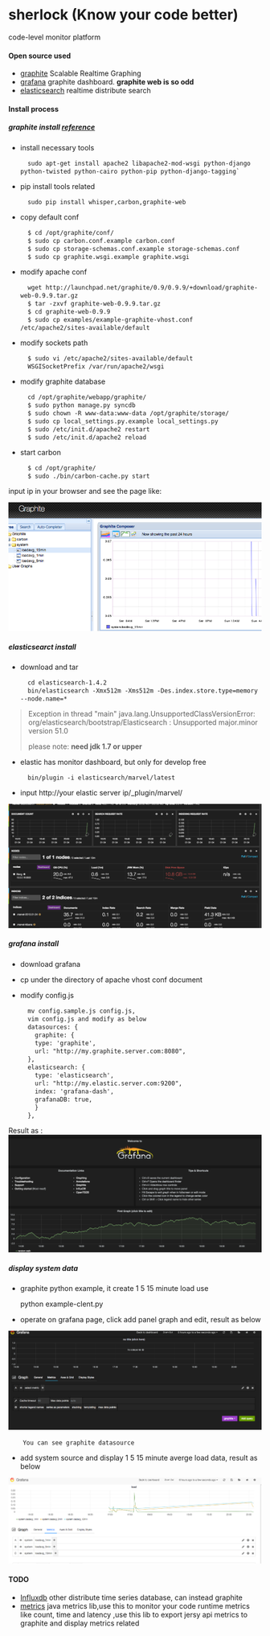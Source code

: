 sherlock (Know your code better)
========

code-level monitor platform

#### Open source used
* [graphite](http://graphite.wikidot.com/) Scalable Realtime Graphing
* [grafana](http://grafana.org/) graphite dashboard. __graphite web is so odd__
* [elasticsearch](http://www.elasticsearch.org/) realtime distribute search

#### Install process

##### graphite install [reference](http://www.vpsee.com/2012/05/install-graphite-on-ubuntu-12-04/)
* install necessary tools
 
 		sudo apt-get install apache2 libapache2-mod-wsgi python-django python-twisted python-cairo python-pip python-django-tagging`
* pip install tools related

		sudo pip install whisper,carbon,graphite-web
		
* copy default conf

		$ cd /opt/graphite/conf/
        $ sudo cp carbon.conf.example carbon.conf
        $ sudo cp storage-schemas.conf.example storage-schemas.conf
        $ sudo cp graphite.wsgi.example graphite.wsgi
* modify apache conf

        wget http://launchpad.net/graphite/0.9/0.9.9/+download/graphite-web-0.9.9.tar.gz
        $ tar -zxvf graphite-web-0.9.9.tar.gz
        $ cd graphite-web-0.9.9
        $ sudo cp examples/example-graphite-vhost.conf /etc/apache2/sites-available/default

* modify sockets path

		$ sudo vi /etc/apache2/sites-available/default
        WSGISocketPrefix /var/run/apache2/wsgi
        
* modify graphite database 

		cd /opt/graphite/webapp/graphite/
		$ sudo python manage.py syncdb
		$ sudo chown -R www-data:www-data /opt/graphite/storage/
		$ sudo cp local_settings.py.example local_settings.py
		$ sudo /etc/init.d/apache2 restart
		$ sudo /etc/init.d/apache2 reload	
	
* start carbon

		$ cd /opt/graphite/
		$ sudo ./bin/carbon-cache.py start
		
input ip in your browser and see the page like:

![graphite](./image/graphite-web.png)

##### elasticsearct install
* download and tar

		cd elasticsearch-1.4.2 
		bin/elasticsearch -Xmx512m -Xms512m -Des.index.store.type=memory --node.name=*
		
> Exception in thread "main" java.lang.UnsupportedClassVersionError: org/elasticsearch/bootstrap/Elasticsearch : Unsupported major.minor version 51.0
> 
> please note:  __need jdk 1.7 or upper__

* elastic has monitor dashboard, but only for develop free

		bin/plugin -i elasticsearch/marvel/latest
		
* input http://your elastic server ip/_plugin/marvel/

![marvel](./image/marvel.png)


##### grafana install
* download grafana
* cp under the directory of apache vhost conf document
* modify config.js
		
		mv config.sample.js config.js, 
		vim config.js and modify as below
		datasources: {
          graphite: {
          type: 'graphite',
          url: "http://my.graphite.server.com:8080",
        },
        elasticsearch: {
          type: 'elasticsearch',
          url: "http://my.elastic.server.com:9200",
          index: 'grafana-dash',
          grafanaDB: true,
          }
        },
Result as :
![grafana-demo](./image/grafana-demo.png)

##### display system data
* graphite python example, it create 1 5 15 minute load use

	python example-clent.py
	
* operate on grafana page, click add panel graph and edit, result as below

![edit](./image/edit.png)
		
		You can see graphite datasource
		
* add system source and display 1 5 15 minute averge load data, result as below

![load](./image/load.png)

#### TODO

* [Influxdb](http://influxdb.com/) other distribute time series database, can instead graphite
* [metrics](https://dropwizard.github.io/metrics/3.1.0/getting-started/) java metrics lib,use this to monitor your code runtime metrics like count, time and latency ,use this lib to export jersy api metrics to graphite and display metrics related
